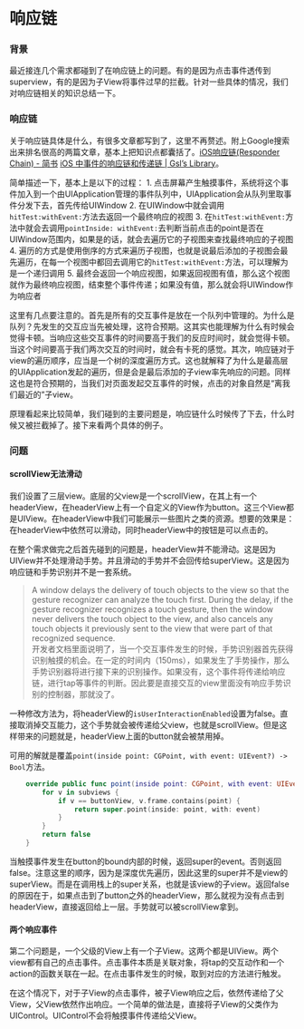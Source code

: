 # 响应链

### 背景

最近接连几个需求都碰到了在响应链上的问题。有的是因为点击事件透传到superview，有的是因为子View将事件过早的拦截。针对一些具体的情况，我们对响应链相关的知识总结一下。

### 响应链

关于响应链具体是什么，有很多文章都写到了，这里不再赘述。附上Google搜索出来排名很高的两篇文章，基本上把知识点都囊括了。[iOS响应链\(Responder Chain\) - 简书](https://www.jianshu.com/p/4155c9ffe1a8) [iOS 中事件的响应链和传递链 \| Gsl’s Library](https://gsl201600.github.io/2019/12/25/iOS%E4%B8%AD%E4%BA%8B%E4%BB%B6%E7%9A%84%E5%93%8D%E5%BA%94%E9%93%BE%E5%92%8C%E4%BC%A0%E9%80%92%E9%93%BE/)。

简单描述一下，基本上是以下的过程： 1. 点击屏幕产生触摸事件，系统将这个事件加入到一个由UIApplication管理的事件队列中，UIApplication会从队列里取事件分发下去，首先传给UIWindow 2. 在UIWindow中就会调用`hitTest:withEvent:`方法去返回一个最终响应的视图 3. 在`hitTest:withEvent:`方法中就会去调用`pointInside: withEvent:`去判断当前点击的point是否在UIWindow范围内，如果是的话，就会去遍历它的子视图来查找最终响应的子视图 4. 遍历的方式是使用倒序的方式来遍历子视图，也就是说最后添加的子视图会最先遍历，在每一个视图中都回去调用它的`hitTest:withEvent:`方法，可以理解为是一个递归调用 5. 最终会返回一个响应视图，如果返回视图有值，那么这个视图就作为最终响应视图，结束整个事件传递；如果没有值，那么就会将UIWindow作为响应者

这里有几点要注意的。首先是所有的交互事件是放在一个队列中管理的。为什么是队列？先发生的交互应当先被处理，这符合预期。这其实也能理解为什么有时候会觉得卡顿。当响应这些交互事件的时间要高于我们的反应时间时，就会觉得卡顿。当这个时间要高于我们两次交互的时间时，就会有卡死的感觉。其次，响应链对于view的遍历顺序，应当是一个树的深度遍历方式。这也就解释了为什么是最高层的UIApplication发起的遍历，但是会是最后添加的子view率先响应的问题。同样这也是符合预期的，当我们对页面发起交互事件的时候，点击的对象自然是“离我们最近的”子view。

原理看起来比较简单，我们碰到的主要问题是，响应链什么时候传了下去，什么时候又被拦截掉了。接下来看两个具体的例子。

### 问题

#### scrollView无法滑动

我们设置了三层view。底层的父view是一个scrollView，在其上有一个headerView，在headerView上有一个自定义的View作为button。这三个View都是UIView。在headerView中我们可能展示一些图片之类的资源。想要的效果是：在headerView中依然可以滑动，同时headerView中的按钮是可以点击的。

在整个需求做完之后首先碰到的问题是，headerView并不能滑动。这是因为UIView并不处理滑动手势。并且滑动的手势并不会回传给superView。这是因为响应链和手势识别并不是一套系统。

> A window delays the delivery of touch objects to the view so that the gesture recognizer can analyze the touch first. During the delay, if the gesture recognizer recognizes a touch gesture, then the window never delivers the touch object to the view, and also cancels any touch objects it previously sent to the view that were part of that recognized sequence.  
> 开发者文档里面说明了，当一个交互事件发生的时候，手势识别器首先获得识别触摸的机会。在一定的时间内（150ms），如果发生了手势操作，那么手势识别器将进行接下来的识别操作。如果没有，这个事件将传递给响应链，进行tap等事件的判断。因此要是直接交互的view里面没有响应手势识别的控制器，那就没了。

一种修改方法为，将headerView的`isUserInteractionEnabled`设置为false。直接取消掉交互能力，这个手势就会被传递给父view，也就是scrollView。但是这样带来的问题就是，headerView上面的button就会被禁用掉。

可用的解就是覆盖`point(inside point: CGPoint, with event: UIEvent?) -> Bool`方法。

```swift
    override public func point(inside point: CGPoint, with event: UIEvent?) -> Bool {
        for v in subviews {
            if v == buttonView, v.frame.contains(point) {
                return super.point(inside: point, with: event)
            }
        }
        return false
    }
```

当触摸事件发生在button的bound内部的时候，返回super的event。否则返回false。注意这里的顺序，因为是深度优先遍历，因此这里的super并不是view的superView。而是在调用栈上的super关系，也就是该view的子view。返回false的原因在于，如果点击到了button之外的headerView，那么就视为没有点击到headerView，直接返回给上一层。手势就可以被scrollView拿到。

#### 两个响应事件

第二个问题是，一个父级的View上有一个子View。这两个都是UIView。两个view都有自己的点击事件。点击事件本质是关联对象，将tap的交互动作和一个action的函数关联在一起。在点击事件发生的时候，取到对应的方法进行触发。

在这个情况下，对于子View的点击事件，被子View响应之后，依然传递给了父View，父View依然作出响应。一个简单的做法是，直接将子View的父类作为UIControl。UIControl不会将触摸事件传递给父View。

